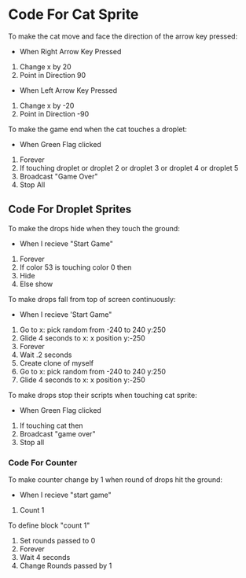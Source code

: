 # Code For Cat Sprite
 To make the cat move and face the direction of the arrow key pressed:
* When Right Arrow Key Pressed
1. Change x by 20
2. Point in Direction 90
* When Left Arrow Key Pressed
1. Change x by -20
2. Point in Direction -90

 To make the game end when the cat touches a droplet:
* When Green Flag clicked
1. Forever
2. If touching droplet or droplet 2 or droplet 3 or droplet 4 or droplet 5
3. Broadcast "Game Over"
4. Stop All

## Code For Droplet Sprites
 To make the drops hide when they touch the ground:
* When I recieve "Start Game"
1. Forever
2. If color 53 is touching color 0 then
3. Hide
4. Else show

 To make drops fall from top of screen continuously:
 * When I recieve 'Start Game"
 1. Go to x: pick random from -240 to 240 y:250
 2. Glide 4 seconds to x: x position y:-250
 3. Forever
 4. Wait .2 seconds
 5. Create clone of myself
 6. Go to x: pick random from -240 to 240 y:250
 7. Glide 4 seconds to x: x position y:-250
 
  To make drops stop their scripts when touching cat sprite:
  * When Green Flag clicked
  1. If touching cat then
  2. Broadcast "game over"
  3. Stop all
  
  ### Code For Counter
   To make counter change by 1 when round of drops hit the ground:
  * When I recieve "start game"
  1. Count 1
  
   To define block "count 1"
  1. Set rounds passed to 0
  2. Forever
  3. Wait 4 seconds
  4. Change Rounds passed by 1
